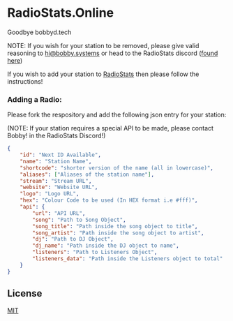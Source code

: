 # RadioStats.Online

Goodbye bobbyd.tech

NOTE: If you wish for your station to be removed, please give valid reasoning to hi@bobby.systems or head to the RadioStats discord ([found here](https://radiostats.online/discord))

If you wish to add your station to [RadioStats](https://radiostats.online) then please follow the instructions!

### Adding a Radio:

Please fork the respository and add the following json entry for your station:

(NOTE: If your station requires a special API to be made, please contact Bobby! in the RadioStats Discord!)

```json
{
	"id": "Next ID Available",
	"name": "Station Name",
	"shortcode": "shorter version of the name (all in lowercase)",
	"aliases": ["Aliases of the station name"],
	"stream": "Stream URL",
	"website": "Website URL",
	"logo": "Logo URL",
	"hex": "Colour Code to be used (In HEX format i.e #fff)",
	"api": {
		"url": "API URL",
		"song": "Path to Song Object",
		"song_title": "Path inside the song object to title",
		"song_artist": "Path inside the song object to artist",
		"dj": "Path to DJ Object",
		"dj_name": "Path inside the DJ object to name",
		"listeners": "Path to Listeners Object",
		"listeners_data": "Path inside the Listeners object to total"
	}
}
```

## License
[MIT](https://choosealicense.com/licenses/mit/)
